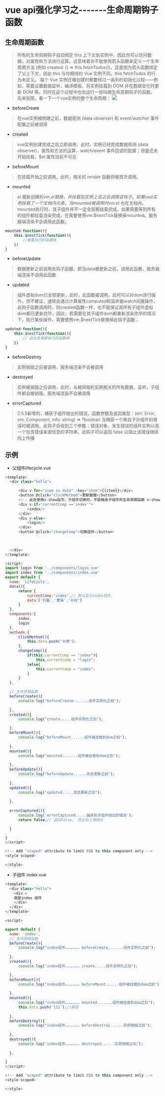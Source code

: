 # vue api强化学习之-------生命周期钩子函数
## 生命周期函数
> 所有的生命周期钩子自动绑定 this 上下文到实例中，因此你可以访问数据，对属性和方法进行运算。这意味着你不能使用箭头函数来定义一个生命周期方法 (例如 created: () => this.fetchTodos())。这是因为箭头函数绑定了父上下文，因此 this 与你期待的 Vue 实例不同，this.fetchTodos 的行为未定义。
> 每个 Vue 实例在被创建时都要经过一系列的初始化过程——例如，需要设置数据监听、编译模板、将实例挂载到 DOM 并在数据变化时更新 DOM 等。同时在这个过程中也会运行一些叫做生命周期钩子的函数。
> 先来张图，看一下一个vue实例的整个生命周期：
![](https://cn.vuejs.org/images/lifecycle.png) 
 
- beforeCreate
>  在vue实例被构建之前，数据观测 (data observer) 和 event/watcher 事件配置之前被调用
- created
> vue实例创建完成之后立即调用，此时，实例已经完成数据观测 (data observer)，属性和方法的运算，watch/event 事件回调的配置；但是还未开始挂载，$el 属性目前不可见 
- beforeMount
> 在挂载开始之前调用，此时，相关的 render 函数将被首次调用。
- mounted
> el 被新创建的vm.$el替换，并挂载到实例上去之后调用该钩子。如果 root 实例挂载了一个文档内元素，当 mounted 被调用时 vm.$el 也在文档内。mounted执行时，其子组件并不一定全部都挂载完成，如果需要等到所有的组件都挂载渲染完成，在需要使用vm.$nextTick替换掉mounted。服务器端渲染不会调用此函数。
```javascript
mounted:function(){
    this.$nextTick(function(){
        //需要执行的函数体
    })
}
```  
- beforeUpdate
> 数据更新之前调用此钩子函数，即当data被更新之前，调用此函数，服务器端渲染不调用此函数 
- updated
> 组件虚拟dom已全部更新，此时，此函数被调用，此时可以对dom进行操作，但不建议，通常会通过计算属性computed和监听器watch间接操作，此钩子函数调用时，同created函数一样，也不能保证其所有子组件虚拟dom都已更新完毕，因此，若需要在其子组件dom都重新渲染完毕的情况下，执行某些操作，需要使用vm.$nextTick替换掉此钩子函数；
```javascript
updated:function(){
    this.$nextTick(function(){
        // 此处是需要执行的函数体
    })
}
```  
- beforeDestroy
> 实例销毁之前被调用，服务端渲染不会被调用 
- destroyed
> 实例被销毁之后调用，此时，与被销毁的实例相关的所有数据，监听，子组件都会被销毁。服务端渲染不会被调用
- errorCaptured
> 2.5.5新增的，捕获子组件抛出的错误，函数参数及返回类型：(err: Error, vm: Component, info: string) => ?boolean
> 当捕获一个来自子孙组件的错误时被调用。此钩子会收到三个参数：错误对象、发生错误的组件实例以及一个包含错误来源信息的字符串。此钩子可以返回 false 以阻止该错误继续向上传播
## 示例
- 父组件lifecycle.vue
```javascript
<template>
  <div class="hello">

      <div v-for="item in data" :key="item">{{item}}</div>
      <button @click="clickMethod">更新数据</button>
      <!-- 此处使用v-show指令，子组件切换时，不能触发子组件的生命周期函数 v-show只是css上的隐藏于显示 -->
      <div v-if="currentComp =='index'">
          <index/>
      </div>
      <div v-else>
          <login/>
      </div>
      <button @click="changeComp">切换组件</button>

  
   
  </div>
</template>

<script>
import login from '../components/login.vue'
import index from '../components/index.vue'
export default {
  name: 'LifeCycle',
  data(){
      return {
          currentComp:"index",// 默认显示index组件，
          data:['刘备','曹操','孙权']
      }
  },
  components:{
      index,
      login
  },
  methods:{
      clickMethod(){
          this.data.push("孙策");
      },
      changeComp(){
          if(this.currentComp == "index"){
              this.currentComp = "login";
          }else{
              this.currentComp = "index";
          }
      }
  },

  // 生命周期函数
  beforeCreate(){
      console.log("beforeCreate.......组件实例化之前");
      
  },
  created(){
      console.log("create.....组件实例化之后"); 

  },
  beforeMount(){
      console.log("beforeMount......组件被挂载到dom之前");
      
  },
  mounted(){
      console.log("mounted.......组件被挂载到dom之后");
      
  },
  beforeUpdate(){
      console.log("beforeUpdate......状态更新之前");
      
  },
  updated(){
      console.log("updated.....状态更新之后");
      
  },
  
  errorCaptured(){
      console.log('errorCaptured.....捕获到子组件抛出的错误');
      return false;// 返回false， 防止向上再抛出

  }

}
</script>

<!-- Add "scoped" attribute to limit CSS to this component only -->
<style scoped>

</style>

``` 
- 子组件 index.vue
```javascript
<template>
  <div class="hello">
    <div >
    我是index 组件
    </div>
  </div>
</template>

<script>

export default {
  name: 'index',
  // 生命周期函数
  beforeCreate(){
      console.log("index组件。。。。。。。。beforeCreate.......组件实例化之前");
      
  },
  created(){
      console.log("index组件。。。。。。。。create.....组件实例化之后"); 

  },
  beforeMount(){
      console.log("index组件。。。。。。。。beforeMount......组件被挂载到dom之前");
      
  },
  mounted(){
      console.log("index组件。。。。。。。。mounted.......组件被挂载到dom之后");
      this.data.push('111');//报错
      
  },
  beforeDestroy(){
      console.log("index组件。。。。。。。。beforeDestroy......实例销毁之前");
      
  },
  destroyed(){
      console.log("index组件。。。。。。。。destroyed......实例销毁之后");
      
  },

}
</script>

<!-- Add "scoped" attribute to limit CSS to this component only -->
<style scoped>

</style>

``` 